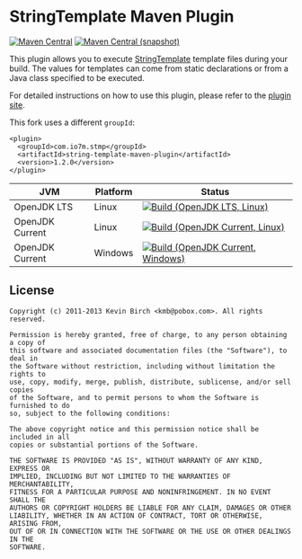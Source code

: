 StringTemplate Maven Plugin
===

[![Maven Central](https://img.shields.io/maven-central/v/com.io7m.stmp/string-template-maven-plugin.svg?style=flat-square)](http://search.maven.org/#search%7Cga%7C1%7Cg%3A%22string-template-maven-plugin%22)
[![Maven Central (snapshot)](https://img.shields.io/nexus/s/https/oss.sonatype.org/com.io7m.stmp/string-template-maven-plugin.svg?style=flat-square)](https://oss.sonatype.org/content/repositories/snapshots/com/io7m/stmp/string-template-maven-plugin/)

This plugin allows you to execute [StringTemplate](http://www.stringtemplate.org/) template files during your
build. The values for templates can come from static declarations or from a Java class specified to be executed.

For detailed instructions on how to use this plugin, please refer to the
[plugin site](http://kevinbirch.github.com/string-template-maven-plugin/).

This fork uses a different `groupId`:

```
<plugin>
  <groupId>com.io7m.stmp</groupId>
  <artifactId>string-template-maven-plugin</artifactId>
  <version>1.2.0</version>
</plugin>
```

| JVM             | Platform | Status |
|-----------------|----------|--------|
| OpenJDK LTS     | Linux    | [![Build (OpenJDK LTS, Linux)](https://img.shields.io/github/workflow/status/io7m/string-template-maven-plugin/main-openjdk_lts-linux)](https://github.com/io7m/string-template-maven-plugin/actions?query=workflow%3Amain-openjdk_lts-linux) |
| OpenJDK Current | Linux    | [![Build (OpenJDK Current, Linux)](https://img.shields.io/github/workflow/status/io7m/string-template-maven-plugin/main-openjdk_current-linux)](https://github.com/io7m/string-template-maven-plugin/actions?query=workflow%3Amain-openjdk_current-linux)
| OpenJDK Current | Windows  | [![Build (OpenJDK Current, Windows)](https://img.shields.io/github/workflow/status/io7m/string-template-maven-plugin/main-openjdk_current-windows)](https://github.com/io7m/string-template-maven-plugin/actions?query=workflow%3Amain-openjdk_current-windows)

## License

```
Copyright (c) 2011-2013 Kevin Birch <kmb@pobox.com>. All rights reserved.

Permission is hereby granted, free of charge, to any person obtaining a copy of
this software and associated documentation files (the "Software"), to deal in
the Software without restriction, including without limitation the rights to
use, copy, modify, merge, publish, distribute, sublicense, and/or sell copies
of the Software, and to permit persons to whom the Software is furnished to do
so, subject to the following conditions:

The above copyright notice and this permission notice shall be included in all
copies or substantial portions of the Software.

THE SOFTWARE IS PROVIDED "AS IS", WITHOUT WARRANTY OF ANY KIND, EXPRESS OR
IMPLIED, INCLUDING BUT NOT LIMITED TO THE WARRANTIES OF MERCHANTABILITY,
FITNESS FOR A PARTICULAR PURPOSE AND NONINFRINGEMENT. IN NO EVENT SHALL THE
AUTHORS OR COPYRIGHT HOLDERS BE LIABLE FOR ANY CLAIM, DAMAGES OR OTHER
LIABILITY, WHETHER IN AN ACTION OF CONTRACT, TORT OR OTHERWISE, ARISING FROM,
OUT OF OR IN CONNECTION WITH THE SOFTWARE OR THE USE OR OTHER DEALINGS IN THE
SOFTWARE.
```
